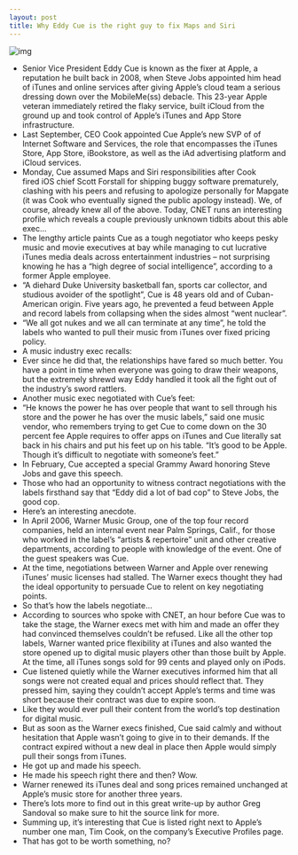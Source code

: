 ```yaml
---
layout: post
title: Why Eddy Cue is the right guy to fix Maps and Siri
---
```

![img](http://media.idownloadblog.com/wp-content/uploads/2012/04/Eddy-Cue-headshot.jpg)
* Senior Vice President Eddy Cue is known as the fixer at Apple, a reputation he built back in 2008, when Steve Jobs appointed him head of iTunes and online services after giving Apple’s cloud team a serious dressing down over the MobileMe(ss) debacle. This 23-year Apple veteran immediately retired the flaky service, built iCloud from the ground up and took control of Apple’s iTunes and App Store infrastructure.
* Last September, CEO Cook appointed Cue Apple’s new SVP of of Internet Software and Services, the role that encompasses the iTunes Store, App Store, iBookstore, as well as the iAd advertising platform and iCloud services.
* Monday, Cue assumed Maps and Siri responsibilities after Cook fired iOS chief Scott Forstall for shipping buggy software prematurely, clashing with his peers and refusing to apologize personally for Mapgate (it was Cook who eventually signed the public apology instead). We, of course, already knew all of the above. Today, CNET runs an interesting profile which reveals a couple previously unknown tidbits about this able exec…
* The lengthy article paints Cue as a tough negotiator who keeps pesky music and movie executives at bay while managing to cut lucrative iTunes media deals across entertainment industries – not surprising knowing he has a “high degree of social intelligence”, according to a former Apple employee.
* “A diehard Duke University basketball fan, sports car collector, and studious avoider of the spotlight”, Cue is 48 years old and of Cuban-American origin. Five years ago, he prevented a feud between Apple and record labels from collapsing when the sides almost “went nuclear”.
* “We all got nukes and we all can terminate at any time”, he told the labels who wanted to pull their music from iTunes over fixed pricing policy.
* A music industry exec recalls:
* Ever since he did that, the relationships have fared so much better. You have a point in time when everyone was going to draw their weapons, but the extremely shrewd way Eddy handled it took all the fight out of the industry’s sword rattlers.
* Another music exec negotiated with Cue’s feet:
* “He knows the power he has over people that want to sell through his store and the power he has over the music labels,” said one music vendor, who remembers trying to get Cue to come down on the 30 percent fee Apple requires to offer apps on iTunes and Cue literally sat back in his chairs and put his feet up on his table. “It’s good to be Apple. Though it’s difficult to negotiate with someone’s feet.”
* In February, Cue accepted a special Grammy Award honoring Steve Jobs and gave this speech.
* Those who had an opportunity to witness contract negotiations with the labels firsthand say that “Eddy did a lot of bad cop” to Steve Jobs, the good cop.
* Here’s an interesting anecdote.
* In April 2006, Warner Music Group, one of the top four record companies, held an internal event near Palm Springs, Calif., for those who worked in the label’s “artists & repertoire” unit and other creative departments, according to people with knowledge of the event. One of the guest speakers was Cue.
* At the time, negotiations between Warner and Apple over renewing iTunes’ music licenses had stalled. The Warner execs thought they had the ideal opportunity to persuade Cue to relent on key negotiating points.
* So that’s how the labels negotiate…
* According to sources who spoke with CNET, an hour before Cue was to take the stage, the Warner execs met with him and made an offer they had convinced themselves couldn’t be refused. Like all the other top labels, Warner wanted price flexibility at iTunes and also wanted the store opened up to digital music players other than those built by Apple. At the time, all iTunes songs sold for 99 cents and played only on iPods.
* Cue listened quietly while the Warner executives informed him that all songs were not created equal and prices should reflect that. They pressed him, saying they couldn’t accept Apple’s terms and time was short because their contract was due to expire soon.
* Like they would ever pull their content from the world’s top destination for digital music.
* But as soon as the Warner execs finished, Cue said calmly and without hesitation that Apple wasn’t going to give in to their demands. If the contract expired without a new deal in place then Apple would simply pull their songs from iTunes.
* He got up and made his speech.
* He made his speech right there and then? Wow.
* Warner renewed its iTunes deal and song prices remained unchanged at Apple’s music store for another three years.
* There’s lots more to find out in this great write-up by author Greg Sandoval so make sure to hit the source link for more.
* Summing up, it’s interesting that Cue is listed right next to Apple’s number one man, Tim Cook, on the company’s Executive Profiles page.
* That has got to be worth something, no?

